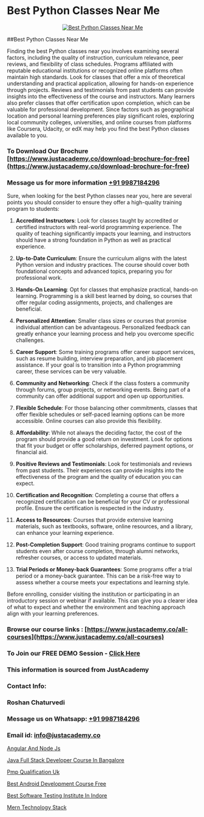 # Best Python Classes Near Me

<p align="center">
  <a href="https://justacademy.co/course-detail/python-training">
    <img src="https://justacademy.co/storage2/course_image/1709713400_course_image.webp" alt="Best Python Classes Near Me">
  </a>
</p>
##Best Python Classes Near Me

Finding the best Python classes near you involves examining several factors, including the quality of instruction, curriculum relevance, peer reviews, and flexibility of class schedules. Programs affiliated with reputable educational institutions or recognized online platforms often maintain high standards. Look for classes that offer a mix of theoretical understanding and practical application, allowing for hands-on experience through projects. Reviews and testimonials from past students can provide insights into the effectiveness of the course and instructors. Many learners also prefer classes that offer certification upon completion, which can be valuable for professional development. Since factors such as geographical location and personal learning preferences play significant roles, exploring local community colleges, universities, and online courses from platforms like Coursera, Udacity, or edX may help you find the best Python classes available to you.
### To Download Our Brochure [https://www.justacademy.co/download-brochure-for-free](https://www.justacademy.co/download-brochure-for-free)
### Message us for more information [+91 9987184296](https://api.whatsapp.com/send?phone=919987184296)
Sure, when looking for the best Python classes near you, here are several points you should consider to ensure they offer a high-quality training program to students:

1) **Accredited Instructors**: Look for classes taught by accredited or certified instructors with real-world programming experience. The quality of teaching significantly impacts your learning, and instructors should have a strong foundation in Python as well as practical experience.

2) **Up-to-Date Curriculum**: Ensure the curriculum aligns with the latest Python version and industry practices. The course should cover both foundational concepts and advanced topics, preparing you for professional work.

3) **Hands-On Learning**: Opt for classes that emphasize practical, hands-on learning. Programming is a skill best learned by doing, so courses that offer regular coding assignments, projects, and challenges are beneficial.

4) **Personalized Attention**: Smaller class sizes or courses that promise individual attention can be advantageous. Personalized feedback can greatly enhance your learning process and help you overcome specific challenges.

5) **Career Support**: Some training programs offer career support services, such as resume building, interview preparation, and job placement assistance. If your goal is to transition into a Python programming career, these services can be very valuable.

6) **Community and Networking**: Check if the class fosters a community through forums, group projects, or networking events. Being part of a community can offer additional support and open up opportunities.

7) **Flexible Schedule**: For those balancing other commitments, classes that offer flexible schedules or self-paced learning options can be more accessible. Online courses can also provide this flexibility.

8) **Affordability**: While not always the deciding factor, the cost of the program should provide a good return on investment. Look for options that fit your budget or offer scholarships, deferred payment options, or financial aid.

9) **Positive Reviews and Testimonials**: Look for testimonials and reviews from past students. Their experiences can provide insights into the effectiveness of the program and the quality of education you can expect.

10) **Certification and Recognition**: Completing a course that offers a recognized certification can be beneficial for your CV or professional profile. Ensure the certification is respected in the industry.

11) **Access to Resources**: Courses that provide extensive learning materials, such as textbooks, software, online resources, and a library, can enhance your learning experience.

12) **Post-Completion Support**: Good training programs continue to support students even after course completion, through alumni networks, refresher courses, or access to updated materials.

13) **Trial Periods or Money-back Guarantees**: Some programs offer a trial period or a money-back guarantee. This can be a risk-free way to assess whether a course meets your expectations and learning style.

Before enrolling, consider visiting the institution or participating in an introductory session or webinar if available. This can give you a clearer idea of what to expect and whether the environment and teaching approach align with your learning preferences.

### Browse our course links : [https://www.justacademy.co/all-courses](https://www.justacademy.co/all-courses) 
### To Join our FREE DEMO Session - [Click Here](https://www.justacademy.co/register-for-course-demo)


### This information is sourced from JustAcademy
### Contact Info:
### Roshan Chaturvedi
### Message us on Whatsapp: [+91 9987184296](https://api.whatsapp.com/send?phone=919987184296)
### Email id: [info@justacademy.co](mailto:info@justacademy.co)
                
[Angular And Node Js](https://www.linkedin.com/pulse/angular-node-js-justacademy-coimbatore-fqqnc?trackingId=pd%2Fdz71NjpFRw5dUUvLnFA%3D%3D&lipi=urn%3Ali%3Apage%3Ad_flagship3_company_admin%3BzebO8%2FdlQdOp%2FzsKprgh%2FA%3D%3D)

[Java Full Stack Developer Course In Bangalore](https://www.linkedin.com/pulse/java-full-stack-developer-course-bangalore-justacademy-hd3vc?trackingId=uDVBEhd48JvtWPLtahODiQ%3D%3D&lipi=urn%3Ali%3Apage%3Ad_flagship3_company_admin%3BKTN3ka3yQeC%2FJuvG1YVg3Q%3D%3D)

[Pmp Qualification Uk](https://medium.com/@surajvaishnav5015/pmp-qualification-uk-733bc8a556af)

[Best Android Development Course Free](https://medium.com/@mahi3106/best-android-development-course-free-05a7629ac0c5)

[Best Software Testing Institute In Indore](https://justacademyin.github.io/justacademy/best-software-testing-institute-in-indore)

[Mern Technology Stack](https://justacademyin.github.io/justacademy/mern-technology-stack)

